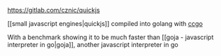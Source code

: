 https://gitlab.com/cznic/quickjs

[[small javascript engines|quickjs]] compiled into golang with [ccgo](https://pkg.go.dev/modernc.org/ccgo/v3)

With a benchmark showing it to be much faster than [[goja - javascript interpreter in go|goja]], another javascript interpreter in go